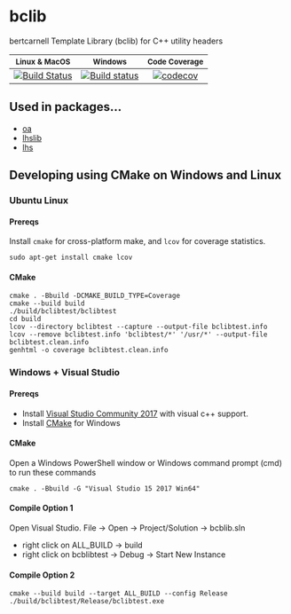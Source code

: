 bclib
=====

bertcarnell Template Library (bclib) for C++ utility headers

|<sub>Linux & MacOS</sub>|<sub>Windows</sub>|<sub>Code Coverage</sub>|
|:---:|:---:|:---:|
|[![Build Status](https://travis-ci.org/bertcarnell/bclib.svg?branch=master)](https://travis-ci.org/bertcarnell/bclib)|[![Build status](https://ci.appveyor.com/api/projects/status/ew4nolsitxr5sl5r?svg=true)](https://ci.appveyor.com/project/bertcarnell/bclib)|[![codecov](https://codecov.io/gh/bertcarnell/bclib/branch/master/graph/badge.svg)](https://codecov.io/gh/bertcarnell/bclib)|

## Used in packages...

- [oa](https://github.com/bertcarnell/oa)
- [lhslib](https://github.com/bertcarnell/lhslib)
- [lhs](https://github.com/bertcarnell/lhs)

## Developing using CMake on Windows and Linux

### Ubuntu Linux

#### Prereqs

Install `cmake` for cross-platform make, and `lcov` for coverage statistics.

```
sudo apt-get install cmake lcov
```

#### CMake

```
cmake . -Bbuild -DCMAKE_BUILD_TYPE=Coverage
cmake --build build
./build/bclibtest/bclibtest
cd build
lcov --directory bclibtest --capture --output-file bclibtest.info
lcov --remove bclibtest.info 'bclibtest/*' '/usr/*' --output-file bclibtest.clean.info
genhtml -o coverage bclibtest.clean.info
```

### Windows + Visual Studio

#### Prereqs

- Install [Visual Studio Community 2017](https://visualstudio.microsoft.com/vs/community/) with visual c++ support.
- Install [CMake](https://cmake.org/) for Windows

#### CMake

Open a Windows PowerShell window or Windows command prompt (cmd) to run these commands

```
cmake . -Bbuild -G "Visual Studio 15 2017 Win64"
```

#### Compile Option 1

Open Visual Studio.  File -> Open -> Project/Solution -> bcblib.sln

- right click on ALL_BUILD -> build
- right click on bcblibtest -> Debug -> Start New Instance

#### Compile Option 2

```
cmake --build build --target ALL_BUILD --config Release
./build/bclibtest/Release/bclibtest.exe
```
